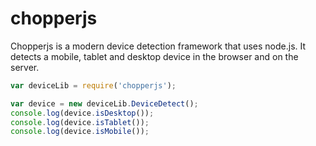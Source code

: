 # chopperjs

Chopperjs is a modern device detection framework that uses node.js.
It detects a mobile, tablet and desktop device in the browser and on the server.

```javascript
var deviceLib = require('chopperjs');

var device = new deviceLib.DeviceDetect();
console.log(device.isDesktop());
console.log(device.isTablet());
console.log(device.isMobile());
```

